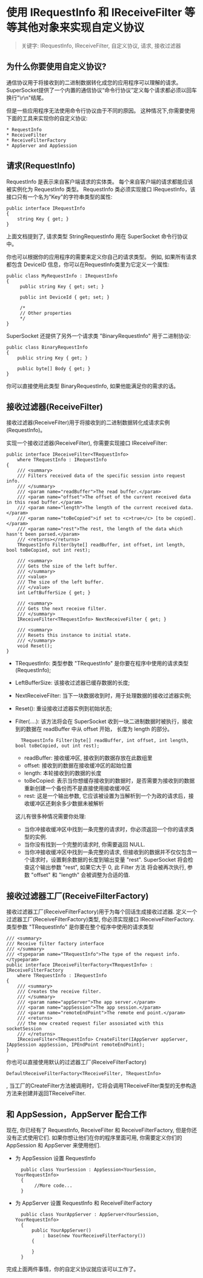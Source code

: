 # 使用 IRequestInfo 和 IReceiveFilter 等等其他对象来实现自定义协议

> 关键字: IRequestInfo, IReceiveFilter, 自定义协议, 请求, 接收过滤器

## 为什么你要使用自定义协议?

通信协议用于将接收到的二进制数据转化成您的应用程序可以理解的请求。 SuperSocket提供了一个内置的通信协议“命令行协议”定义每个请求都必须以回车换行"\r\n"结尾。

但是一些应用程序无法使用命令行协议由于不同的原因。 这种情况下,你需要使用下面的工具来实现你的自定义协议:

    * RequestInfo
    * ReceiveFilter
    * ReceiveFilterFactory
    * AppServer and AppSession


## 请求(RequestInfo)
RequestInfo 是表示来自客户端请求的实体类。 每个来自客户端的请求都能应该被实例化为 RequestInfo 类型。 RequestInfo 类必须实现接口 IRequestInfo，该接口只有一个名为"Key"的字符串类型的属性:

    public interface IRequestInfo
    {
        string Key { get; }
    }

上面文档提到了, 请求类型 StringRequestInfo 用在 SuperSocket 命令行协议中。

你也可以根据你的应用程序的需要来定义你自己的请求类型。 例如, 如果所有请求都包含 DeviceID 信息，你可以在RequestInfo类里为它定义一个属性:

    public class MyRequestInfo : IRequestInfo
    {
         public string Key { get; set; }

         public int DeviceId { get; set; }

         /*
         // Other properties
         */
    }

SuperSocket 还提供了另外一个请求类 "BinaryRequestInfo" 用于二进制协议:

    public class BinaryRequestInfo
    {
        public string Key { get; }
        
        public byte[] Body { get; }
    }

你可以直接使用此类型 BinaryRequestInfo, 如果他能满足你的需求的话。

## 接收过滤器(ReceiveFilter)

接收过滤器(ReceiveFilter)用于将接收到的二进制数据转化成请求实例(RequestInfo)。

实现一个接收过滤器(ReceiveFilter), 你需要实现接口 IReceiveFilter<TRequestInfo>:

    public interface IReceiveFilter<TRequestInfo>
        where TRequestInfo : IRequestInfo
    {
        /// <summary>
        /// Filters received data of the specific session into request info.
        /// </summary>
        /// <param name="readBuffer">The read buffer.</param>
        /// <param name="offset">The offset of the current received data in this read buffer.</param>
        /// <param name="length">The length of the current received data.</param>
        /// <param name="toBeCopied">if set to <c>true</c> [to be copied].</param>
        /// <param name="rest">The rest, the length of the data which hasn't been parsed.</param>
        /// <returns></returns>
        TRequestInfo Filter(byte[] readBuffer, int offset, int length, bool toBeCopied, out int rest);

        /// <summary>
        /// Gets the size of the left buffer.
        /// </summary>
        /// <value>
        /// The size of the left buffer.
        /// </value>
        int LeftBufferSize { get; }

        /// <summary>
        /// Gets the next receive filter.
        /// </summary>
        IReceiveFilter<TRequestInfo> NextReceiveFilter { get; }

        /// <summary>
        /// Resets this instance to initial state.
        /// </summary>
        void Reset();
    }

* TRequestInfo: 类型参数 "TRequestInfo" 是你要在程序中使用的请求类型(RequestInfo);
* LeftBufferSize: 该接收过滤器已缓存数据的长度;
* NextReceiveFilter: 当下一块数据收到时，用于处理数据的接收过滤器实例;
* Reset(): 重设接收过滤器实例到初始状态;
* Filter(....): 该方法将会在 SuperSocket 收到一块二进制数据时被执行，接收到的数据在 readBuffer 中从 offset 开始， 长度为 length 的部分。


        TRequestInfo Filter(byte[] readBuffer, int offset, int length, bool toBeCopied, out int rest);


  * readBuffer: 接收缓冲区, 接收到的数据存放在此数组里
  * offset: 接收到的数据在接收缓冲区的起始位置
  * length: 本轮接收到的数据的长度
  * toBeCopied: 表示当你想缓存接收到的数据时，是否需要为接收到的数据重新创建一个备份而不是直接使用接收缓冲区
  * rest: 这是一个输出参数, 它应该被设置为当解析到一个为政的请求后，接收缓冲区还剩余多少数据未被解析

  这儿有很多种情况需要你处理:

  * 当你冲接收缓冲区中找到一条完整的请求时，你必须返回一个你的请求类型的实例.
  * 当你没有找到一个完整的请求时, 你需要返回 NULL.
  * 当你冲接收缓冲区中找到一条完整的请求, 但接收到的数据并不仅仅包含一个请求时，设置剩余数据的长度到输出变量 "rest". SuperSocket 将会检查这个输出参数 "rest", 如果它大于 0, 此 Filter 方法 将会被再次执行, 参数 "offset" 和 "length" 会被调整为合适的值.

## 接收过滤器工厂(ReceiveFilterFactory)
接收过滤器工厂(ReceiveFilterFactory)用于为每个回话生成接收过滤器.
定义一个过滤器工厂(ReceiveFilterFactory)类型, 你必须实现接口 IReceiveFilterFactory<TRequestInfo>. 类型参数 "TRequestInfo" 是你要在整个程序中使用的请求类型

    /// <summary>
    /// Receive filter factory interface
    /// </summary>
    /// <typeparam name="TRequestInfo">The type of the request info.</typeparam>
    public interface IReceiveFilterFactory<TRequestInfo> : IReceiveFilterFactory
        where TRequestInfo : IRequestInfo
    {
        /// <summary>
        /// Creates the receive filter.
        /// </summary>
        /// <param name="appServer">The app server.</param>
        /// <param name="appSession">The app session.</param>
        /// <param name="remoteEndPoint">The remote end point.</param>
        /// <returns>
        /// the new created request filer assosiated with this socketSession
        /// </returns>
        IReceiveFilter<TRequestInfo> CreateFilter(IAppServer appServer, IAppSession appSession, IPEndPoint remoteEndPoint);
    }


你也可以直接使用默认的过滤器工厂(ReceiveFilterFactory)

    DefaultReceiveFilterFactory<TReceiveFilter, TRequestInfo>

, 当工厂的CreateFilter方法被调用时，它将会调用TReceiveFilter类型的无参构造方法来创建并返回TReceiveFilter.


## 和 AppSession，AppServer 配合工作

现在, 你已经有了 RequestInfo, ReceiveFilter 和 ReceiveFilterFactory, 但是你还没有正式使用它们.
如果你想让他们在你的程序里面可用, 你需要定义你们的 AppSession 和 AppServer 来使用他们.

* 为 AppSession 设置 RequestInfo

        public class YourSession : AppSession<YourSession, YourRequestInfo>
        {
             //More code...
        }


* 为 AppServer 设置 RequestInfo 和 ReceiveFilterFactory

        public class YourAppServer : AppServer<YourSession, YourRequestInfo>
        {
            public YourAppServer()
                : base(new YourReceiveFilterFactory())
            {
            
            }
        }


完成上面两件事情，你的自定义协议就应该可以工作了。